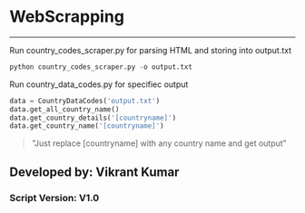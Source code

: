 # WebScrapping

---
Run country_codes_scraper.py for parsing HTML and storing into output.txt

```python
python country_codes_scraper.py -o output.txt     
```
Run country_data_codes.py for specifiec output
```python
data = CountryDataCodes('output.txt')
data.get_all_country_name()
data.get_country_details('[countryname]')   
data.get_country_name('[countryname]')  
```

>"Just replace [countryname] with any country name and get output"

## **Developed by:** Vikrant Kumar
### **Script Version:** V1.0
